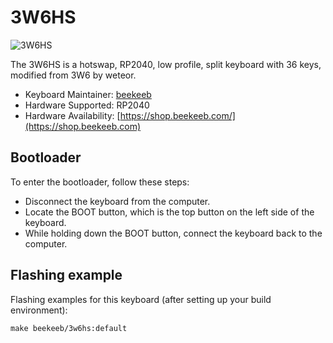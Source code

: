 # 3W6HS

![3W6HS](https://i.imgur.com/CPxwGSth.jpeg)

The 3W6HS is a hotswap, RP2040, low profile, split keyboard with 36 keys, modified from 3W6 by weteor.

* Keyboard Maintainer: [beekeeb](https://github.com/beekeeb)
* Hardware Supported: RP2040
* Hardware Availability: [https://shop.beekeeb.com/](https://shop.beekeeb.com)

## Bootloader

To enter the bootloader, follow these steps:

* Disconnect the keyboard from the computer.
* Locate the BOOT button, which is the top button on the left side of the keyboard.
* While holding down the BOOT button, connect the keyboard back to the computer.

## Flashing example

Flashing examples for this keyboard (after setting up your build environment):

    make beekeeb/3w6hs:default

